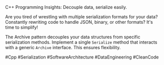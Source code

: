C++ Programming Insights: Decouple data, serialize easily.

Are you tired of wrestling with multiple serialization formats for your data? Constantly rewriting code to handle JSON, binary, or other formats? It's time to simplify!

The Archive pattern decouples your data structures from specific serialization methods. Implement a single `Serialize` method that interacts with a generic `Archive` interface. This ensures flexibility.

#Cpp #Serialization #SoftwareArchitecture #DataEngineering #CleanCode
